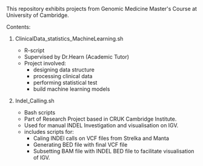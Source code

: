 This repository exhibits projects from Genomic Medicine Master's Course at University of Cambridge.

Contents:

1. ClinicalData_statistics_MachineLearning.sh
    - R-script
    - Supervised by Dr.Hearn (Academic Tutor)
    - Project involved:
        - designing data structure
        - processing clinical data
        - performing statistical test
        - build machine learning models

     
2. Indel_Calling.sh
    - Bash scripts
    - Part of Research Project based in CRUK Cambridge Institute.
    - Used for manual INDEL Investigation and visualisation on IGV.
    - includes scripts for:
        - Caling INDEl calls on VCF files from Strelka and Manta    
        - Generating BED file with final VCF file 
        - Subsetting BAM file with INDEL BED file to facilitate visualisation of IGV. 

